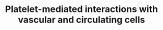 ---
annotations:
- id: DOID:0060903
  parent: cardiovascular system disease
  type: Disease Ontology
  value: thrombosis
- id: CL:0000233
  parent: native cell
  type: Cell Type Ontology
  value: platelet
- id: PW:0000475
  parent: regulatory pathway
  type: Pathway Ontology
  value: hemostasis pathway
authors:
- Khanspers
- DeSl
- Egonw
citedin:
- link: PMC9154116
  title: Target and drug predictions for SARS-CoV-2 infection in hepatocellular carcinoma
    patients (2022)
- link: PMC8431385
  title: Investigating the Molecular Processes behind the Cell-Specific Toxicity Response
    to Titanium Dioxide Nanobelts (2021)
- link: PMC7665362
  title: Network-based identification genetic effect of SARS-CoV-2 infections to Idiopathic
    pulmonary fibrosis (IPF) patients (2020)
description: This pathway describes platelet-mediated interactions with vascular or
  circulating cells. It is adapted from figure 2 in [https://www.ncbi.nlm.nih.gov/pubmed/29348254
  Koupenova et al], in collaboration with Dr. Milka Koupenova.   Platelets interact
  with endothelial and immune cells in the circulation, and control the response to
  microbes, inflammatory stimuli, and vessel damage.  Through their TLRs or inflammatory
  signals, platelets can change their surface expression and release their granule
  content and in that way interact with different immune cells. Platelets form heterotypic
  aggregates with other immune cells and initiate innate immune responses in the presence
  of TLR agonists and viruses (encephalomyocarditis virus, coxsackievirus B, dengue,
  flu and HIV).  Platelets can also interact with dendritic cells through P-selectin,
  and activate them to become antigen-presenting through their CD154.  Platelets engage
  the adaptive immune response by releasing their granule content which leads to IgG
  production and control of T-cell function.  Similarly, platelets are able to activate
  the endothelium, make it more permeable, and mediate leukocyte trafficking to the
  inflamed endothelium.   Description is adapted from Koupenova et al.
last-edited: 2018-11-28
ndex: 04f68b67-8b6b-11eb-9e72-0ac135e8bacf
organisms:
- Homo sapiens
redirect_from:
- /index.php/Pathway:WP4462
- /instance/WP4462
- /instance/WP4462_r102079
revision: r102079
schema-jsonld:
- '@context': https://schema.org/
  '@id': https://wikipathways.github.io/pathways/WP4462.html
  '@type': Dataset
  creator:
    '@type': Organization
    name: WikiPathways
  description: This pathway describes platelet-mediated interactions with vascular
    or circulating cells. It is adapted from figure 2 in [https://www.ncbi.nlm.nih.gov/pubmed/29348254
    Koupenova et al], in collaboration with Dr. Milka Koupenova.   Platelets interact
    with endothelial and immune cells in the circulation, and control the response
    to microbes, inflammatory stimuli, and vessel damage.  Through their TLRs or inflammatory
    signals, platelets can change their surface expression and release their granule
    content and in that way interact with different immune cells. Platelets form heterotypic
    aggregates with other immune cells and initiate innate immune responses in the
    presence of TLR agonists and viruses (encephalomyocarditis virus, coxsackievirus
    B, dengue, flu and HIV).  Platelets can also interact with dendritic cells through
    P-selectin, and activate them to become antigen-presenting through their CD154.  Platelets
    engage the adaptive immune response by releasing their granule content which leads
    to IgG production and control of T-cell function.  Similarly, platelets are able
    to activate the endothelium, make it more permeable, and mediate leukocyte trafficking
    to the inflamed endothelium.   Description is adapted from Koupenova et al.
  keywords:
  - CCL2
  - CCL5
  - CD40
  - CD40-L
  - CD40LG
  - ICAM1
  - IL1B
  - P-selectin
  - PF4
  - PSGL1
  - SELE
  - Serotonin
  - TGFB1
  - TGFB2
  - TGFB3
  - TLR2
  - TLR4
  - TLR7
  - VCAM1
  license: CC0
  name: Platelet-mediated interactions with vascular and circulating cells
seo: CreativeWork
title: Platelet-mediated interactions with vascular and circulating cells
wpid: WP4462
---